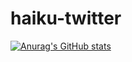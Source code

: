 # haiku-twitter

[![Anurag's GitHub stats](https://github-readme-stats.vercel.app/api?username=aya222222)](https://github.com/anuraghazra/github-readme-stats)
